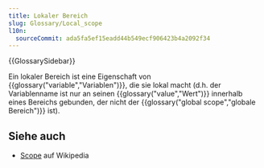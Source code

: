 ```yaml
---
title: Lokaler Bereich
slug: Glossary/Local_scope
l10n:
  sourceCommit: ada5fa5ef15eadd44b549ecf906423b4a2092f34
---
```


{{GlossarySidebar}}

Ein lokaler Bereich ist eine Eigenschaft von {{glossary("variable","Variablen")}}, die sie lokal macht (d.h. der Variablenname ist nur an seinen {{glossary("value","Wert")}} innerhalb eines Bereichs gebunden, der nicht der {{glossary("global scope","globale Bereich")}} ist).

## Siehe auch

- [Scope](<https://en.wikipedia.org/wiki/Scope_(computer_science)>) auf Wikipedia
